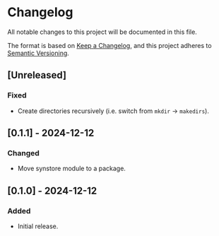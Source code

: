 # Changelog

All notable changes to this project will be documented in this file.

The format is based on [Keep a Changelog](https://keepachangelog.com/en/1.0.0/),
and this project adheres to [Semantic Versioning](https://semver.org/spec/v2.0.0.html).

## [Unreleased]

### Fixed

- Create directories recursively (i.e. switch from `mkdir` -> `makedirs`).

## [0.1.1] - 2024-12-12

### Changed

- Move synstore module to a package.

## [0.1.0] - 2024-12-12

### Added

- Initial release.
